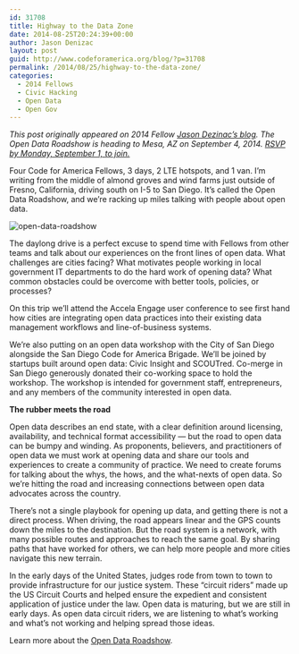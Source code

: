 ```yaml
---
id: 31708
title: Highway to the Data Zone
date: 2014-08-25T20:24:39+00:00
author: Jason Denizac
layout: post
guid: http://www.codeforamerica.org/blog/?p=31708
permalink: /2014/08/25/highway-to-the-data-zone/
categories:
  - 2014 Fellows
  - Civic Hacking
  - Open Data
  - Open Gov
---
```

_This post originally appeared on 2014 Fellow [Jason Dezinac&#8217;s blog](http://log.jden.us/post/93798959727/highway-to-the-data-zone). The Open Data Roadshow is heading to Mesa, AZ on September 4, 2014. [RSVP by Monday, September 1, to join.](https://www.eventbrite.com/e/open-data-roadshow-mesa-tickets-12361508605)_

Four Code for America Fellows, 3 days, 2 LTE hotspots, and 1 van. I’m writing from the middle of almond groves and wind farms just outside of Fresno, California, driving south on I-5 to San Diego. It’s called the Open Data Roadshow, and we’re racking up miles talking with people about open data.

![open-data-roadshow](http://www.codeforamerica.org/blog/wp-content/uploads/2014/08/open-data-roadshow.jpg)

The daylong drive is a perfect excuse to spend time with Fellows from other teams and talk about our experiences on the front lines of open data. What challenges are cities facing? What motivates people working in local government IT departments to do the hard work of opening data? What common obstacles could be overcome with better tools, policies, or processes?

On this trip we’ll attend the Accela Engage user conference to see first hand how cities are integrating open data practices into their existing data management workflows and line-of-business systems.

We’re also putting on an open data workshop with the City of San Diego alongside the San Diego Code for America Brigade. We’ll be joined by startups built around open data: Civic Insight and SCOUTred. Co-merge in San Diego generously donated their co-working space to hold the workshop. The workshop is intended for government staff, entrepreneurs, and any members of the community interested in open data.

**The rubber meets the road**

Open data describes an end state, with a clear definition around licensing, availability, and technical format accessibility — but the road to open data can be bumpy and winding. As proponents, believers, and practitioners of open data we must work at opening data and share our tools and experiences to create a community of practice. We need to create forums for talking about the whys, the hows, and the what-nexts of open data. So we’re hitting the road and increasing connections between open data advocates across the country.

There’s not a single playbook for opening up data, and getting there is not a direct process. When driving, the road appears linear and the GPS counts down the miles to the destination. But the road system is a network, with many possible routes and approaches to reach the same goal. By sharing paths that have worked for others, we can help more people and more cities navigate this new terrain.

In the early days of the United States, judges rode from town to town to provide infrastructure for our justice system. These “circuit riders” made up the US Circuit Courts and helped ensure the expedient and consistent application of justice under the law. Open data is maturing, but we are still in early days. As open data circuit riders, we are listening to what’s working and what’s not working and helping spread those ideas.

Learn more about the <a href="http://opendataroadshow.com/" target="_blank">Open Data Roadshow</a>.